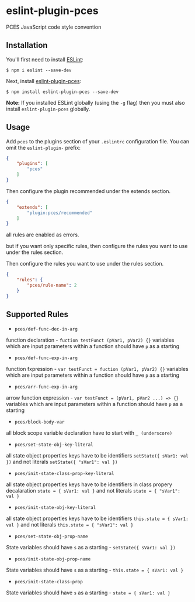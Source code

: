 # eslint-plugin-pces

PCES JavaScript code style convention

## Installation

You'll first need to install [ESLint](http://eslint.org):

```
$ npm i eslint --save-dev
```

Next, install [eslint-plugin-pces](https://github.com/jovant/eslint-plugin-pces):

```
$ npm install eslint-plugin-pces --save-dev
```

**Note:** If you installed ESLint globally (using the `-g` flag) then you must also install `eslint-plugin-pces` globally.

## Usage

Add `pces` to the plugins section of your `.eslintrc` configuration file. You can omit the `eslint-plugin-` prefix:

```json
{
    "plugins": [
        "pces"
    ]
}
```

Then configure the plugin recommended under the extends section.

```json
{
    "extends": [
        "plugin:pces/recommended"
    ]
}
```

all rules are enabled as errors.

but if you want only specific rules, then configure the rules you want to use under the rules section.

Then configure the rules you want to use under the rules section.

```json
{
    "rules": {
        "pces/rule-name": 2
    }
}
```

## Supported Rules

 - `pces/def-func-dec-in-arg`

function declaration - `fuction testFunct (pVar1, pVar2) {}` variables which are input parameters within a function should have `p` as a starting

 - `pces/def-func-exp-in-arg`

function fxpression - `var testFunct = fuction (pVar1, pVar2) {}` variables which are input parameters within a function should have `p` as a starting

 - `pces/arr-func-exp-in-arg`

arrow function expression - `var testFunct = (pVar1, pVar2 ...) => {}` variables which are input parameters within a function should have `p` as a starting

 - `pces/block-body-var`

all block scope variable declaration have to start with `_ (underscore)`

 - `pces/set-state-obj-key-literal`

all state object properties keys have to be identifiers `setState({ sVar1: val })` and not literals `setState({ "sVar1": val })`

 - `pces/init-state-class-prop-key-literal`

all state object properties keys have to be identifiers in class propery decalaration `state = { sVar1: val }` and not literals `state = { "sVar1": val }`

 - `pces/init-state-obj-key-literal`

all state object properties keys have to be identifiers `this.state = { sVar1: val }` and not literals `this.state = { "sVar1": val }`

 - `pces/set-state-obj-prop-name`

State variables should have `s` as a starting - `setState({ sVar1: val })`

 - `pces/init-state-obj-prop-name`

State variables should have `s` as a starting - `this.state = { sVar1: val }`

 - `pces/init-state-class-prop`

State variables should have `s` as a starting - `state = { sVar1: val }`





